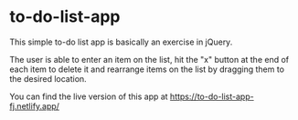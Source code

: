 # to-do-list-app

This simple to-do list app is basically an exercise in jQuery.

The user is able to enter an item on the list, hit the "x" button at the end of each item to delete it and rearrange items on the list by dragging them to the desired location.

You can find the live version of this app at https://to-do-list-app-fj.netlify.app/
